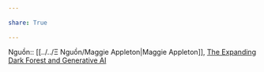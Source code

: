 ---  
share: True  
---  
Nguồn:: [[../../Ξ Nguồn/Maggie Appleton|Maggie Appleton]], [The Expanding Dark Forest and Generative AI](https://maggieappleton.com/ai-dark-forest)  
